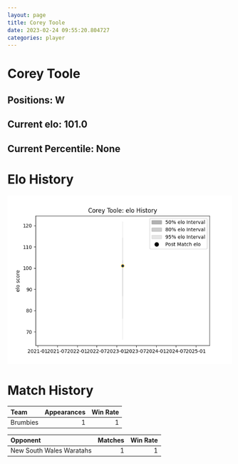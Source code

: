 ```yaml
---  
layout: page  
title: Corey Toole  
date: 2023-02-24 09:55:20.804727  
categories: player  
---
```

# Corey Toole

## Positions: W

## Current elo: 101.0

## Current Percentile: None

# Elo History


![elo history](history_CoreyToole.png)
# Match History


| Team     |   Appearances |   Win Rate |
|:---------|--------------:|-----------:|
| Brumbies |             1 |          1 |

| Opponent                 |   Matches |   Win Rate |
|:-------------------------|----------:|-----------:|
| New South Wales Waratahs |         1 |          1 |